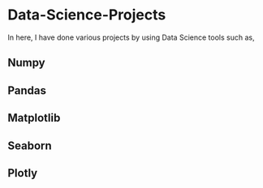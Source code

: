 # Data-Science-Projects
  In here, I have done various projects by using Data Science tools such as,
  ## Numpy
  ## Pandas
  ## Matplotlib
  ## Seaborn
  ## Plotly

